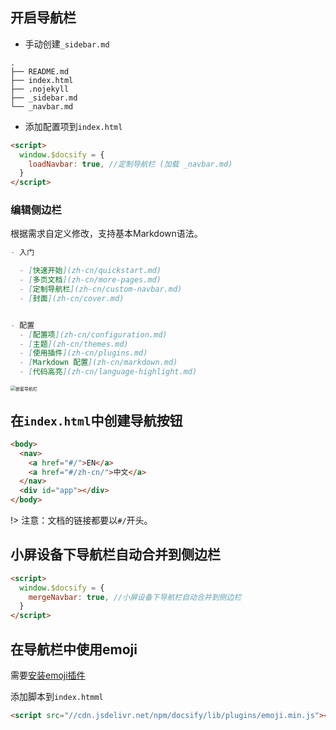 ## 开启导航栏

- 手动创建`_sidebar.md`

```text
.
├── README.md
├── index.html
├── .nojekyll
├── _sidebar.md
└── _navbar.md
```

- 添加配置项到`index.html`

```html
<script>
  window.$docsify = {
    loadNavbar: true, //定制导航栏 (加载 _navbar.md)
  }
</script>
```

### 编辑侧边栏

根据需求自定义修改，支持基本Markdown语法。

```markdown
- 入门

  - [快速开始](zh-cn/quickstart.md)
  - [多页文档](zh-cn/more-pages.md)
  - [定制导航栏](zh-cn/custom-navbar.md)
  - [封面](zh-cn/cover.md)


- 配置
  - [配置项](zh-cn/configuration.md)
  - [主题](zh-cn/themes.md)
  - [使用插件](zh-cn/plugins.md)
  - [Markdown 配置](zh-cn/markdown.md)
  - [代码高亮](zh-cn/language-highlight.md)
```

<img src="https://linley.oss-cn-shanghai.aliyuncs.com/typora_image/202201272130171.png" alt="嵌套导航栏" style="zoom:50%;" />

## 在`index.html`中创建导航按钮

```html
<body>
  <nav>
    <a href="#/">EN</a>
    <a href="#/zh-cn/">中文</a>
  </nav>
  <div id="app"></div>
</body>
```

!> 注意：文档的链接都要以`#/`开头。

## 小屏设备下导航栏自动合并到侧边栏

```html
<script>
  window.$docsify = {
    mergeNavbar: true, //小屏设备下导航栏自动合并到侧边栏
  }
</script>
```

## 在导航栏中使用emoji

需要[安装emoji插件](md/plugins.md#emoji)

添加脚本到`index.htmml`

```html
<script src="//cdn.jsdelivr.net/npm/docsify/lib/plugins/emoji.min.js"></script>
```